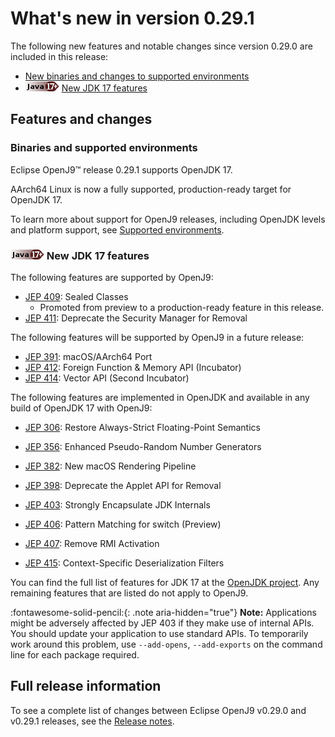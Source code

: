 <!--
* Copyright (c) 2017, 2025 IBM Corp. and others
*
* This program and the accompanying materials are made
* available under the terms of the Eclipse Public License 2.0
* which accompanies this distribution and is available at
* https://www.eclipse.org/legal/epl-2.0/ or the Apache
* License, Version 2.0 which accompanies this distribution and
* is available at https://www.apache.org/licenses/LICENSE-2.0.
*
* This Source Code may also be made available under the
* following Secondary Licenses when the conditions for such
* availability set forth in the Eclipse Public License, v. 2.0
* are satisfied: GNU General Public License, version 2 with
* the GNU Classpath Exception [1] and GNU General Public
* License, version 2 with the OpenJDK Assembly Exception [2].
*
* [1] https://www.gnu.org/software/classpath/license.html
* [2] https://openjdk.org/legal/assembly-exception.html
*
* SPDX-License-Identifier: EPL-2.0 OR Apache-2.0 OR GPL-2.0-only WITH Classpath-exception-2.0 OR GPL-2.0-only WITH OpenJDK-assembly-exception-1.0
-->

# What's new in version 0.29.1

The following new features and notable changes since version 0.29.0 are included in this release:

- [New binaries and changes to supported environments](#binaries-and-supported-environments)
- ![Start of content that applies to Java 17 plus](cr/java17plus.png) [New JDK 17 features](#new-jdk-17-features)

## Features and changes

### Binaries and supported environments

Eclipse OpenJ9&trade; release 0.29.1 supports OpenJDK 17.

AArch64 Linux is now a fully supported, production-ready target for OpenJDK 17.

To learn more about support for OpenJ9 releases, including OpenJDK levels and platform support, see [Supported environments](openj9_support.md).

### ![Start of content that applies to Java 17 plus](cr/java17plus.png) New JDK 17 features

The following features are supported by OpenJ9:

- [JEP 409](https://openjdk.org/jeps/409): Sealed Classes
    - Promoted from preview to a production-ready feature in this release.
- [JEP 411](https://openjdk.org/jeps/411): Deprecate the Security Manager for Removal

The following features will be supported by OpenJ9 in a future release:

- [JEP 391](https://openjdk.org/jeps/391): macOS/AArch64 Port
- [JEP 412](https://openjdk.org/jeps/412): Foreign Function & Memory API (Incubator)
- [JEP 414](https://openjdk.org/jeps/414): Vector API (Second Incubator)

The following features are implemented in OpenJDK and available in any build of OpenJDK 17 with OpenJ9:

- [JEP 306](https://openjdk.org/jeps/306): Restore Always-Strict Floating-Point Semantics

- [JEP 356](https://openjdk.org/jeps/356): Enhanced Pseudo-Random Number Generators
- [JEP 382](https://openjdk.org/jeps/382): New macOS Rendering Pipeline
- [JEP 398](https://openjdk.org/jeps/398): Deprecate the Applet API for Removal
- [JEP 403](https://openjdk.org/jeps/403): Strongly Encapsulate JDK Internals
- [JEP 406](https://openjdk.org/jeps/406): Pattern Matching for switch (Preview)
- [JEP 407](https://openjdk.org/jeps/407): Remove RMI Activation
- [JEP 415](https://openjdk.org/jeps/415): Context-Specific Deserialization Filters

You can find the full list of features for JDK 17 at the [OpenJDK project](https://openjdk.org/projects/jdk/17/).
Any remaining features that are listed do not apply to OpenJ9.

:fontawesome-solid-pencil:{: .note aria-hidden="true"} **Note:** Applications might be adversely affected by JEP 403
if they make use of internal APIs. You should update your application to use standard APIs. To temporarily work around
this problem, use `--add-opens`, `--add-exports` on the command line for each package required.


## Full release information

To see a complete list of changes between Eclipse OpenJ9 v0.29.0 and v0.29.1 releases, see the [Release notes](https://github.com/eclipse-openj9/openj9/blob/master/doc/release-notes/0.29/0.29.1.md).

<!-- ==== END OF TOPIC ==== version0.29.1.md ==== -->
